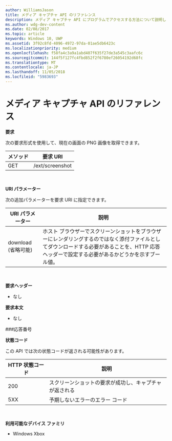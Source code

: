 ```yaml
---
author: WilliamsJason
title: メディア キャプチャ API のリファレンス
description: メディア キャプチャ API にプログラムでアクセスする方法について説明します。
ms.author: wdg-dev-content
ms.date: 02/08/2017
ms.topic: article
keywords: Windows 10, UWP
ms.assetid: 3f92c8fd-4096-4972-97da-01ae5db6423c
ms.localizationpriority: medium
ms.openlocfilehash: f58fa4c3a9a1abd407f635f27de3a545c3aafc6c
ms.sourcegitcommit: 144f5f127fc4fbd852f2f6780ef26054192d68fc
ms.translationtype: MT
ms.contentlocale: ja-JP
ms.lasthandoff: 11/05/2018
ms.locfileid: "5983693"
---
```

# <a name="media-capture-api-reference"></a>メディア キャプチャ API のリファレンス #

**要求**

次の要求形式を使用して、現在の画面の PNG 画像を取得できます。

| メソッド        | 要求 URI     | 
| ------------- |-----------------|
| GET           | /ext/screenshot |
<br>

**URI パラメーター**

次の追加パラメーターを要求 URI に指定できます。


| URI パラメーター      | 説明     | 
| ------------------ |-----------------|
| download (省略可能)| ホスト ブラウザーでスクリーンショットをブラウザーにレンダリングするのではなく添付ファイルとしてダウンロードする必要があることを、HTTP 応答ヘッダーで設定する必要があるかどうかを示すブール値。  |
<br>

**要求ヘッダー**

* なし

**要求本文**

* なし

###<a name="response"></a>応答番号

**状態コード**

この API では次の状態コードが返される可能性があります。

| HTTP 状態コード   | 説明     | 
| ------------------ |-----------------|
| 200                | スクリーンショットの要求が成功し、キャプチャが返される |
| 5XX                | 予期しないエラーのエラー コード |
<br>

**利用可能なデバイス ファミリ**

* Windows Xbox

